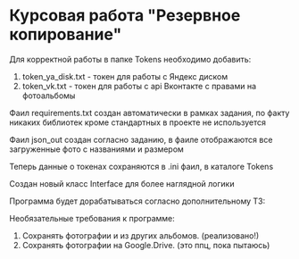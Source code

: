 # Курсовая работа "Резервное копирование"

Для корректной работы в папке Tokens необходимо добавить:
1. token_ya_disk.txt - токен для работы с Яндекс диском
2. token_vk.txt - токен для работы с api Вконтакте с правами на фотоальбомы

Фаил requirements.txt создан автоматически в рамках задания, по факту никаких библиотек кроме стандартных в проекте не используется

Фаил json_out создан согласно заданию, в фаиле отображаются все загруженные фото с названиями и размером

Теперь данные о токенах сохраняются в .ini фаил, в каталоге Tokens

Создан новый класс Interface для более наглядной логики 

Программа будет дорабатываться согласно дополнительному ТЗ:

Необязательные требования к программе:
1. Сохранять фотографии и из других альбомов. (реализовано!)
2. Сохранять фотографии на Google.Drive. (это ппц, пока пытаюсь)

